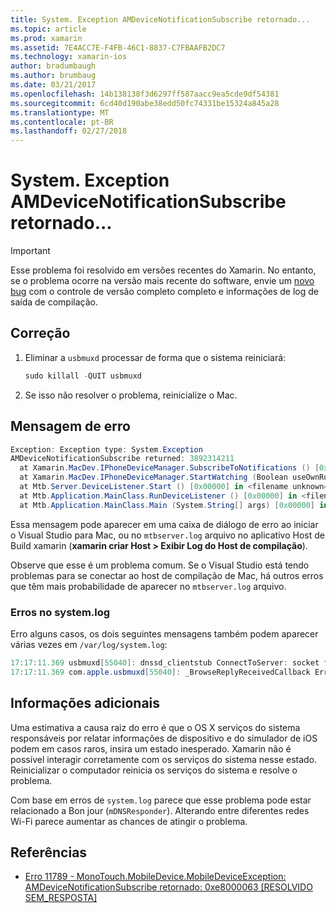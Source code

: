 ```yaml
---
title: System. Exception AMDeviceNotificationSubscribe retornado...
ms.topic: article
ms.prod: xamarin
ms.assetid: 7E4ACC7E-F4FB-46C1-8837-C7FBAAFB2DC7
ms.technology: xamarin-ios
author: bradumbaugh
ms.author: brumbaug
ms.date: 03/21/2017
ms.openlocfilehash: 14b138138f3d6297ff587aacc9ea5cde9df54381
ms.sourcegitcommit: 6cd40d190abe38edd50fc74331be15324a845a28
ms.translationtype: MT
ms.contentlocale: pt-BR
ms.lasthandoff: 02/27/2018
---
```

# <a name="systemexception-amdevicenotificationsubscribe-returned-"></a>System. Exception AMDeviceNotificationSubscribe retornado...

> [!IMPORTANT]
> Esse problema foi resolvido em versões recentes do Xamarin. No entanto, se o problema ocorre na versão mais recente do software, envie um [novo bug](~/cross-platform/troubleshooting/questions/howto-file-bug.md) com o controle de versão completo completo e informações de log de saída de compilação.


## <a name="fix"></a>Correção

1.  Eliminar a `usbmuxd` processar de forma que o sistema reiniciará:

    ```csharp
    sudo killall -QUIT usbmuxd
    ```

2.  Se isso não resolver o problema, reinicialize o Mac.

## <a name="error-message"></a>Mensagem de erro

```csharp
Exception: Exception type: System.Exception
AMDeviceNotificationSubscribe returned: 3892314211
  at Xamarin.MacDev.IPhoneDeviceManager.SubscribeToNotifications () [0x00000] in <filename unknown="">:0
  at Xamarin.MacDev.IPhoneDeviceManager.StartWatching (Boolean useOwnRunloop) [0x00000] in <filename unknown="">:0
  at Mtb.Server.DeviceListener.Start () [0x00000] in <filename unknown="">:0
  at Mtb.Application.MainClass.RunDeviceListener () [0x00000] in <filename unknown="">:0
  at Mtb.Application.MainClass.Main (System.String[] args) [0x00000] in <filename unknown="">:0
```

Essa mensagem pode aparecer em uma caixa de diálogo de erro ao iniciar o Visual Studio para Mac, ou no `mtbserver.log` arquivo no aplicativo Host de Build xamarin (**xamarin criar Host > Exibir Log do Host de compilação**).

Observe que esse é um problema comum. Se o Visual Studio está tendo problemas para se conectar ao host de compilação de Mac, há outros erros que têm mais probabilidade de aparecer no `mtbserver.log` arquivo.

### <a name="errors-in-systemlog"></a>Erros no system.log

Erro alguns casos, os dois seguintes mensagens também podem aparecer várias vezes em `/var/log/system.log`:

```csharp
17:17:11.369 usbmuxd[55040]: dnssd_clientstub ConnectToServer: socket failed 24 Too many open files
17:17:11.369 com.apple.usbmuxd[55040]: _BrowseReplyReceivedCallback Error doing DNSServiceResolve(): -65539
```

## <a name="additional-information"></a>Informações adicionais

Uma estimativa a causa raiz do erro é que o OS X serviços do sistema responsáveis por relatar informações de dispositivo e do simulador de iOS podem em casos raros, insira um estado inesperado. Xamarin não é possível interagir corretamente com os serviços do sistema nesse estado. Reinicializar o computador reinicia os serviços do sistema e resolve o problema.

Com base em erros de `system.log` parece que esse problema pode estar relacionado a Bon jour (`mDNSResponder`). Alterando entre diferentes redes Wi-Fi parece aumentar as chances de atingir o problema.

## <a name="references"></a>Referências

*   [Erro 11789 - MonoTouch.MobileDevice.MobileDeviceException: AMDeviceNotificationSubscribe retornado: 0xe8000063 [RESOLVIDO SEM_RESPOSTA]](https://bugzilla.xamarin.com/show_bug.cgi?id=11789)
